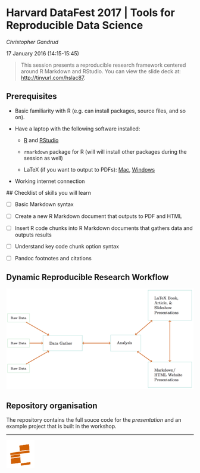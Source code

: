 # Harvard DataFest 2017 | Tools for Reproducible Data Science

*Christopher Gandrud*

17 January 2016 (14:15-15:45)

> This session presents a reproducible research framework centered around R Markdown and RStudio. You can view the slide deck at: <http://tinyurl.com/hslac87>.

## Prerequisites

- Basic familiarity with R (e.g. can install packages, source files, and so on).

- Have a laptop with the following software installed:

    + [R](https://cran.r-project.org/) and [RStudio](https://www.rstudio.com/products/rstudio/download/)

    + `rmarkdown` package for R (will will install other packages during the session as well)

    + LaTeX (if you want to output to PDFs): [Mac](https://tug.org/mactex/), [Windows](https://miktex.org/)

- Working internet connection

## Checklist of skills you will learn

- [ ] Basic Markdown syntax

- [ ] Create a new R Markdown document that outputs to PDF and HTML

- [ ] Insert R code chunks into R Markdown documents that gathers data and outputs results

- [ ] Understand key code chunk option syntax

- [ ] Pandoc footnotes and citations

## Dynamic Reproducible Research Workflow

![dynamic-work-flow](presentation/img/linked_workflow/rep_workflow.png)

## Repository organisation

The repository contains the full souce code for the *presentation* and an example project that is built in the workshop.


---

[<img src="presentation/img/iqss_logo_flat.png" align="left" height="75" width ="75"/>]()
